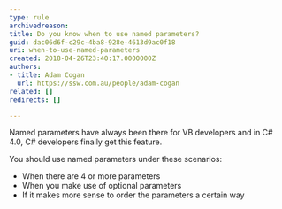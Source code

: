```yaml
---
type: rule
archivedreason: 
title: Do you know when to use named parameters?
guid: dac06d6f-c29c-4ba8-928e-4613d9ac0f18
uri: when-to-use-named-parameters
created: 2018-04-26T23:40:17.0000000Z
authors:
- title: Adam Cogan
  url: https://ssw.com.au/people/adam-cogan
related: []
redirects: []

---
```


Named parameters have always been there for VB developers and in C# 4.0, C# developers finally get this feature.


<!--endintro-->

You should use named parameters under these scenarios:

* When there are 4 or more parameters
* When you make use of optional parameters
* If it makes more sense to order the parameters a certain way
